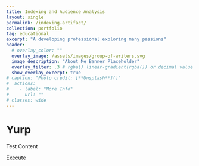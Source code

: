 ```yaml
---
title: Indexing and Audience Analysis
layout: single
permalink: /indexing-artifact/
collection: portfolio
tag: educational
excerpt: "A developing professional exploring many passions"
header:
  # overlay_color: ""
  overlay_image: /assets/images/group-of-writers.svg
  image_description: "About Me Banner Placeholder"
  overlay_filter: .3 # rgba() linear-gradient(rgba()) or decimal value for black
  show_overlay_excerpt: true
# caption: "Photo credit: [**Unsplash**]()"
#  actions:
#    - label: "More Info"
#      url: ""
# classes: wide
---
```


# Yurp

Test Content

Execute
